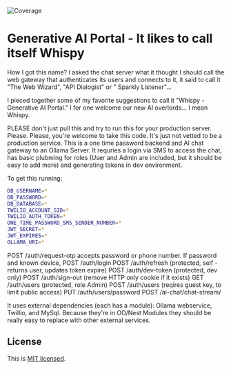 ![Coverage](https://raw.githubusercontent.com/wiki/snlacks/otp-auth-server/coverage.svg)

# Generative AI Portal - It likes to call itself Whispy

How I got this name? I asked the chat server what it thought I should call the web gateway that authenticates its users and connects to it, it said to call it "The Web Wizard", "API Dialogist" or " Sparkly Listener"...

I pieced together some of my favorite suggestions to call it "Whispy - Generative AI Portal." I for one welcome our new AI overlords... I mean Whispy.

PLEASE don't just pull this and try to run this for your production server. Please. Please, you're welcome to take this code. It's just not vetted to be a production service. This is a one time password backend and AI chat gateway to an Ollama Server. It requries a login via SMS to access the chat, has basic plubming for roles (User and Admin are included, but it should be easy to add more) and generating tokens in dev environment.

To get this running:

```bash
DB_USERNAME=*
DB_PASSWORD=*
DB_DATABASE=*
TWILIO_ACCOUNT_SID=*
TWILIO_AUTH_TOKEN=*
ONE_TIME_PASSWORD_SMS_SENDER_NUMBER=*
JWT_SECRET=*
JWT_EXPIRES=*
OLLAMA_URI=*
```

POST /auth/request-otp accepts password or phone number. If password and known device,
POST /auth/login
POST /auth/refresh (protected, self - returns user, updates token expire)
POST /auth/dev-token (protected, dev only)
POST /auth/sign-out (remove HTTP only cookie if it exists)
GET /auth/users (protected, role Admin)
POST /auth/users (reqires guest key, to limit public access)
PUT /auth/users/password
POST /ai-chat/chat-stream/

It uses external dependencies (each has a module): Ollama webservice, Twillio, and MySql. Because they're in OO/Nest Modules they should be really easy to replace with other external services.

## License

This is [MIT licensed](LICENSE).
